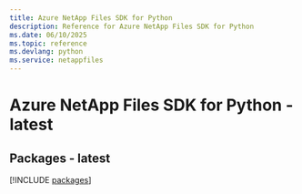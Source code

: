 ```yaml
---
title: Azure NetApp Files SDK for Python
description: Reference for Azure NetApp Files SDK for Python
ms.date: 06/10/2025
ms.topic: reference
ms.devlang: python
ms.service: netappfiles
---
```

# Azure NetApp Files SDK for Python - latest
## Packages - latest
[!INCLUDE [packages](netapp-files-index.md)]